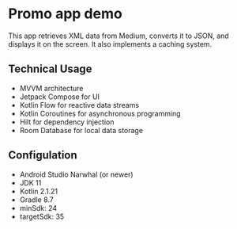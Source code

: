 # Promo app demo
This app retrieves XML data from Medium, converts it to JSON, and displays it on the screen. It also implements a caching system.

## Technical Usage
- MVVM architecture
- Jetpack Compose for UI
- Kotlin Flow for reactive data streams
- Kotlin Coroutines for asynchronous programming
- Hilt for dependency injection
- Room Database for local data storage

## Configulation
- Android Studio Narwhal (or newer)
- JDK 11
- Kotlin 2.1.21
- Gradle 8.7
- minSdk: 24
- targetSdk: 35
